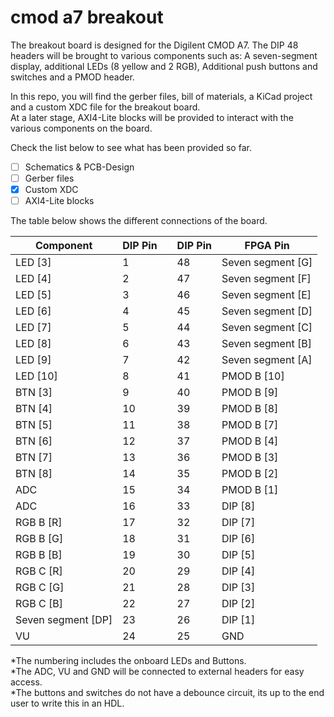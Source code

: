 # cmod a7 breakout
The breakout board is designed for the Digilent CMOD A7. The DIP 48 headers will be brought to various components such as:  A seven-segment display, additional LEDs (8 yellow and 2 RGB), Additional push buttons and switches and a PMOD header.  

In this repo, you will find the gerber files, bill of materials, a KiCad project and a custom XDC file for the breakout board.  
At a later stage, AXI4-Lite blocks will be provided to interact with the various components on the board.

Check the list below to see what has been provided so far.
    
- [ ] Schematics & PCB-Design
- [ ] Gerber files
- [x] Custom XDC
- [ ] AXI4-Lite blocks

The table below shows the different connections of the board.

| Component             | DIP Pin |     | DIP Pin | FPGA Pin          |
|-----------------------|---------|-----|---------|-------------------|
| LED [3]               | 1       |     | 48      | Seven segment [G] |
| LED [4]               | 2       |     | 47      | Seven segment [F] |
| LED [5]               | 3       |     | 46      | Seven segment [E] |
| LED [6]               | 4       |     | 45      | Seven segment [D] |
| LED [7]               | 5       |     | 44      | Seven segment [C] |
| LED [8]               | 6       |     | 43      | Seven segment [B] |
| LED [9]               | 7       |     | 42      | Seven segment [A] |
| LED [10]              | 8       |     | 41      | PMOD B [10]       |
| BTN [3]               | 9       |     | 40      | PMOD B [9]        |
| BTN [4]               | 10      |     | 39      | PMOD B [8]        |
| BTN [5]               | 11      |     | 38      | PMOD B [7]        |
| BTN [6]               | 12      |     | 37      | PMOD B [4]        |
| BTN [7]               | 13      |     | 36      | PMOD B [3]        |
| BTN [8]               | 14      |     | 35      | PMOD B [2]        |
| ADC                   | 15      |     | 34      | PMOD B [1]        |
| ADC                   | 16      |     | 33      | DIP [8]           |
| RGB B [R]             | 17      |     | 32      | DIP [7]           |
| RGB B [G]             | 18      |     | 31      | DIP [6]           |
| RGB B [B]             | 19      |     | 30      | DIP [5]           |
| RGB C [R]             | 20      |     | 29      | DIP [4]           |
| RGB C [G]             | 21      |     | 28      | DIP [3]           |
| RGB C [B]             | 22      |     | 27      | DIP [2]           |
| Seven segment [DP]    | 23      |     | 26      | DIP [1]           |
| VU                    | 24      |     | 25      | GND               |

*The numbering includes the onboard LEDs and Buttons.  
*The ADC, VU and GND will be connected to external headers for easy access.  
*The buttons and switches do not have a debounce circuit, its up to the end user to write this in an HDL.  
